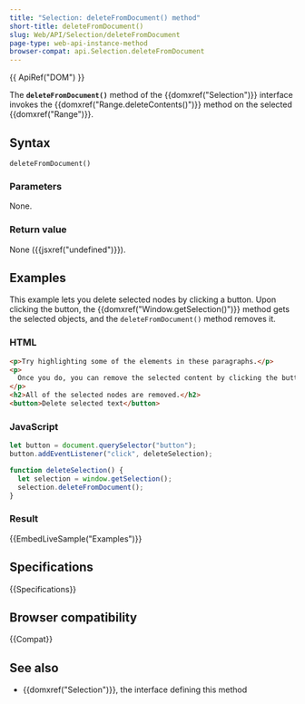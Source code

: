 ```yaml
---
title: "Selection: deleteFromDocument() method"
short-title: deleteFromDocument()
slug: Web/API/Selection/deleteFromDocument
page-type: web-api-instance-method
browser-compat: api.Selection.deleteFromDocument
---
```


{{ ApiRef("DOM") }}

The **`deleteFromDocument()`** method of the
{{domxref("Selection")}} interface invokes the {{domxref("Range.deleteContents()")}} method on the selected {{domxref("Range")}}.

## Syntax

```js-nolint
deleteFromDocument()
```

### Parameters

None.

### Return value

None ({{jsxref("undefined")}}).

## Examples

This example lets you delete selected nodes by clicking a button. Upon clicking the
button, the
{{domxref("Window.getSelection()")}} method gets the selected objects, and the
`deleteFromDocument()` method removes it.

### HTML

```html
<p>Try highlighting some of the elements in these paragraphs.</p>
<p>
  Once you do, you can remove the selected content by clicking the button below.
</p>
<h2>All of the selected nodes are removed.</h2>
<button>Delete selected text</button>
```

### JavaScript

```js
let button = document.querySelector("button");
button.addEventListener("click", deleteSelection);

function deleteSelection() {
  let selection = window.getSelection();
  selection.deleteFromDocument();
}
```

### Result

{{EmbedLiveSample("Examples")}}

## Specifications

{{Specifications}}

## Browser compatibility

{{Compat}}

## See also

- {{domxref("Selection")}}, the interface defining this method
